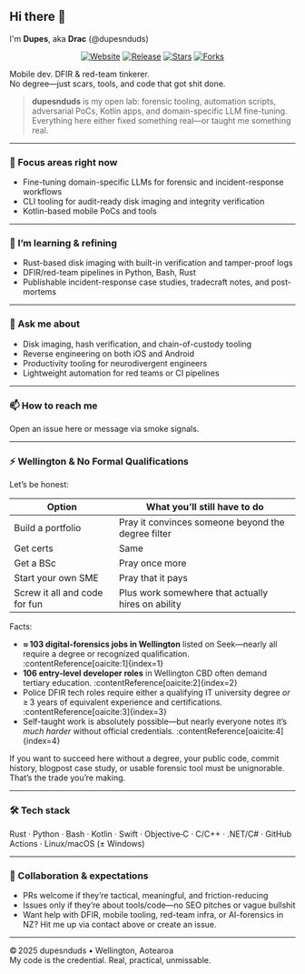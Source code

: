 ## Hi there 👋  
I'm **Dupes**, aka **Drac** (@dupesnduds)

<p align="center">
  <a href="https://tumunu.com"><img src="https://img.shields.io/badge/website-tumunu.com-blue?style=for-the-badge&logo=google-chrome" alt="Website"/></a>
  <a href="https://github.com/dupesnduds/dupesnduds/releases"><img src="https://img.shields.io/github/v/release/dupesnduds/dupesnduds?style=for-the-badge&logo=github" alt="Release"/></a>
  <a href="https://github.com/dupesnduds/dupesnduds/stargazers"><img src="https://img.shields.io/github/stars/dupesnduds/dupesnduds?style=for-the-badge&logo=github&color=FCD535" alt="Stars"/></a>
  <a href="https://github.com/dupesnduds/dupesnduds/network/members"><img src="https://img.shields.io/github/forks/dupesnduds/dupesnduds?style=for-the-badge&logo=github&color=E6007A" alt="Forks"/></a>
</p>

Mobile dev. DFIR & red-team tinkerer.  
No degree—just scars, tools, and code that got shit done.

> **dupesnduds** is my open lab: forensic tooling, automation scripts, adversarial PoCs, Kotlin apps, and domain-specific LLM fine-tuning. Everything here either fixed something real—or taught me something real.

---

### 🔭 Focus areas right now
- Fine-tuning domain-specific LLMs for forensic and incident-response workflows  
- CLI tooling for audit-ready disk imaging and integrity verification  
- Kotlin-based mobile PoCs and tools

---

### 🌱 I’m learning & refining
- Rust-based disk imaging with built-in verification and tamper-proof logs  
- DFIR/red-team pipelines in Python, Bash, Rust  
- Publishable incident-response case studies, tradecraft notes, and post-mortems

---

### 💬 Ask me about
- Disk imaging, hash verification, and chain-of-custody tooling  
- Reverse engineering on both iOS and Android  
- Productivity tooling for neurodivergent engineers  
- Lightweight automation for red teams or CI pipelines  

---

### 📫 How to reach me  
Open an issue here or message via smoke signals.

---

### ⚡ Wellington & No Formal Qualifications

Let’s be honest:

| Option | What you’ll still have to do |
|--------|------------------------------|
| Build a portfolio | Pray it convinces someone beyond the degree filter |
| Get certs | Same |
| Get a BSc | Pray once more |
| Start your own SME | Pray that it pays |
| Screw it all and code for fun | Plus work somewhere that actually hires on ability |

Facts:
- **≈ 103 digital-forensics jobs in Wellington** listed on Seek—nearly all require a degree or recognized qualification. :contentReference[oaicite:1]{index=1}
- **106 entry-level developer roles** in Wellington CBD often demand tertiary education. :contentReference[oaicite:2]{index=2}
- Police DFIR tech roles require either a qualifying IT university degree *or* ≥ 3 years of equivalent experience and certifications. :contentReference[oaicite:3]{index=3}
- Self-taught work is absolutely possible—but nearly everyone notes it’s *much harder* without official credentials. :contentReference[oaicite:4]{index=4}

If you want to succeed here without a degree, your public code, commit history, blogpost case study, or usable forensic tool must be unignorable. That’s the trade you’re making.

---

### 🛠 Tech stack  
Rust · Python · Bash · Kotlin · Swift · Objective‑C · C/C++ · .NET/C# · GitHub Actions · Linux/macOS (± Windows)

---

### 🤝 Collaboration & expectations
- PRs welcome if they’re tactical, meaningful, and friction-reducing  
- Issues only if they’re about tools/code—no SEO pitches or vague bullshit  
- Want help with DFIR, mobile tooling, red-team infra, or AI-forensics in NZ? Hit me up via contact above or create an issue.

---

© 2025 dupesnduds • Wellington, Aotearoa  
My code is the credential. Real, practical, unmissable.  
